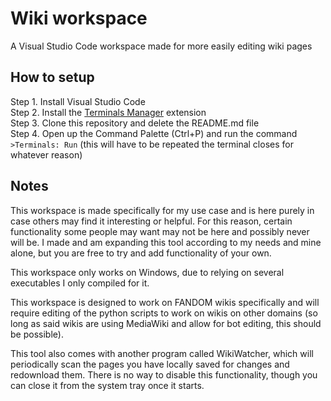 # Wiki workspace
A Visual Studio Code workspace made for more easily editing wiki pages

## How to setup
Step 1. Install Visual Studio Code  
Step 2. Install the [Terminals Manager](https://marketplace.visualstudio.com/items?itemName=fabiospampinato.vscode-terminals) extension  
Step 3. Clone this repository and delete the README.md file  
Step 4. Open up the Command Palette (Ctrl+P) and run the command `>Terminals: Run` (this will have to be repeated the terminal closes for whatever reason)

## Notes
This workspace is made specifically for my use case and is here purely in case others may find it interesting or helpful. For this reason, certain functionality some people may want may not be here and possibly never will be. I made and am expanding this tool according to my needs and mine alone, but you are free to try and add functionality of your own.

This workspace only works on Windows, due to relying on several executables I only compiled for it.

This workspace is designed to work on FANDOM wikis specifically and will require editing of the python scripts to work on wikis on other domains (so long as said wikis are using MediaWiki and allow for bot editing, this should be possible).

This tool also comes with another program called WikiWatcher, which will periodically scan the pages you have locally saved for changes and redownload them. There is no way to disable this functionality, though you can close it from the system tray once it starts.